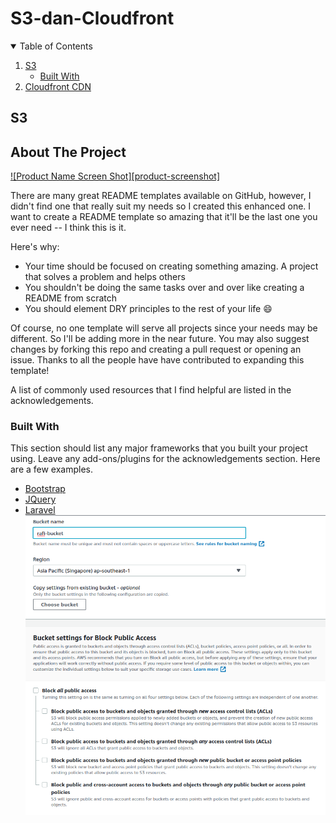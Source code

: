 # S3-dan-Cloudfront
<!-- TABLE OF CONTENTS -->
<details open="open">
  <summary>Table of Contents</summary>
  <ol>
    <li>
      <a href="#S3">S3</a>
      <ul>
        <li><a href="#built-with">Built With</a></li>
      </ul>
    </li>
    <li><a href="#Cloudfront">Cloudfront CDN</a></li>
  </ol>
</details>


<!-- ABOUT THE PROJECT -->
## S3
<!-- ABOUT THE PROJECT -->
## About The Project

[![Product Name Screen Shot][product-screenshot]](https://example.com)

There are many great README templates available on GitHub, however, I didn't find one that really suit my needs so I created this enhanced one. I want to create a README template so amazing that it'll be the last one you ever need -- I think this is it.

Here's why:
* Your time should be focused on creating something amazing. A project that solves a problem and helps others
* You shouldn't be doing the same tasks over and over like creating a README from scratch
* You should element DRY principles to the rest of your life :smile:

Of course, no one template will serve all projects since your needs may be different. So I'll be adding more in the near future. You may also suggest changes by forking this repo and creating a pull request or opening an issue. Thanks to all the people have have contributed to expanding this template!

A list of commonly used resources that I find helpful are listed in the acknowledgements.

### Built With

This section should list any major frameworks that you built your project using. Leave any add-ons/plugins for the acknowledgements section. Here are a few examples.
* [Bootstrap](https://getbootstrap.com)
* [JQuery](https://jquery.com)
* [Laravel](https://laravel.com)
![](Image/a.png)
